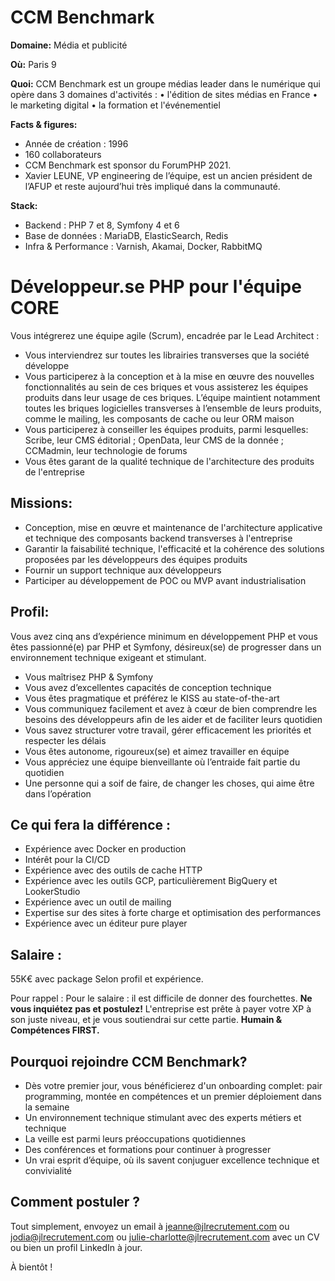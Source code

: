 # CCM Benchmark 

**Domaine:** Média et publicité

**Où:** Paris 9 

**Quoi:** CCM Benchmark est un groupe médias leader dans le numérique qui opère dans 3 domaines d'activités :
	• l'édition de sites médias en France
	• le marketing digital 
	• la formation et l'événementiel 

**Facts & figures:**

* Année de création : 1996
* 160 collaborateurs
* CCM Benchmark est sponsor du ForumPHP 2021.
* Xavier LEUNE, VP engineering de l’équipe, est un ancien président de l’AFUP et reste aujourd’hui très impliqué dans la communauté. 

**Stack:**

* Backend : PHP 7 et 8, Symfony 4 et 6
* Base de données : MariaDB, ElasticSearch, Redis
* Infra & Performance : Varnish, Akamai, Docker, RabbitMQ


# Développeur.se PHP pour l'équipe CORE

Vous intégrerez une équipe agile (Scrum), encadrée par le Lead Architect :

* Vous interviendrez sur toutes les librairies transverses que la société développe
* Vous participerez à la conception et à la mise en œuvre des nouvelles fonctionnalités au sein de ces briques et vous assisterez les équipes produits dans leur usage de ces briques. L’équipe maintient notamment toutes les briques logicielles transverses à l’ensemble de leurs produits, comme le mailing, les composants de cache ou leur ORM maison
* Vous participerez à conseiller les équipes produits, parmi lesquelles: Scribe, leur CMS éditorial ; OpenData, leur CMS de la donnée ; CCMadmin, leur technologie de forums
* Vous êtes garant de la qualité technique de l'architecture des produits de l'entreprise


## Missions:

* Conception, mise en œuvre et maintenance de l'architecture applicative et technique des composants backend transverses à l'entreprise
* Garantir la faisabilité technique, l'efficacité et la cohérence des solutions proposées par les développeurs des équipes produits
* Fournir un support technique aux développeurs
* Participer au développement de POC ou MVP avant industrialisation

## Profil:

Vous avez cinq ans d’expérience minimum en développement PHP et vous êtes passionné(e) par PHP et Symfony, désireux(se) de progresser dans un environnement technique exigeant et stimulant.

* Vous maîtrisez PHP & Symfony
* Vous avez d’excellentes capacités de conception technique
* Vous êtes pragmatique et préférez le KISS au state-of-the-art
* Vous communiquez facilement et avez à cœur de bien comprendre les besoins des développeurs afin de les aider et de faciliter leurs quotidien
* Vous savez structurer votre travail, gérer efficacement les priorités et respecter les délais
* Vous êtes autonome, rigoureux(se) et aimez travailler en équipe
* Vous appréciez une équipe bienveillante où l’entraide fait partie du quotidien
* Une personne qui a soif de faire, de changer les choses, qui aime être dans l’opération

## Ce qui fera la différence : 

* Expérience avec Docker en production
* Intérêt pour la CI/CD
* Expérience avec des outils de cache HTTP
* Expérience avec les outils GCP, particulièrement BigQuery et LookerStudio
* Expérience avec un outil de mailing
* Expertise sur des sites à forte charge et optimisation des performances
* Expérience avec un éditeur pure player


## Salaire : 

55K€ avec package Selon profil et expérience. 

Pour rappel :  Pour le salaire : il est difficile de donner des fourchettes. **Ne vous inquiétez pas et postulez!** L'entreprise est prête à payer votre XP à son juste niveau, et je vous soutiendrai sur cette partie. **Humain & Compétences FIRST.**

## Pourquoi rejoindre CCM Benchmark?

* Dès votre premier jour, vous bénéficierez d'un onboarding complet: pair programming, montée en compétences et un premier déploiement dans la semaine
* Un environnement technique stimulant avec des experts métiers et technique
* La veille est parmi leurs préoccupations quotidiennes
* Des conférences et formations pour continuer à progresser
* Un vrai esprit d’équipe, où ils savent conjuguer excellence technique et convivialité


## Comment postuler ?

Tout simplement, envoyez un email à jeanne@jlrecrutement.com ou jodia@jlrecrutement.com ou julie-charlotte@jlrecrutement.com avec un CV ou bien un profil LinkedIn à jour. 

À bientôt ! 

